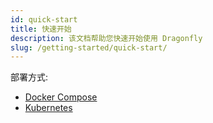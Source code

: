```yaml
---
id: quick-start
title: 快速开始
description: 该文档帮助您快速开始使用 Dragonfly
slug: /getting-started/quick-start/
---
```


部署方式:

- [Docker Compose](quick-start/docker-compose.md)
- [Kubernetes](quick-start/kubernetes.md)
